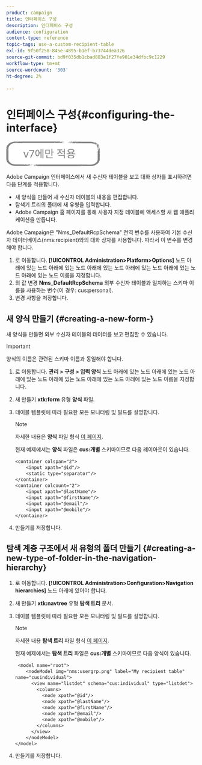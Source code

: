 ```yaml
---
product: campaign
title: 인터페이스 구성
description: 인터페이스 구성
audience: configuration
content-type: reference
topic-tags: use-a-custom-recipient-table
exl-id: 9f50f258-845e-4895-b1ef-b73744dea326
source-git-commit: bd9f035db1cbad883e1f27fe901e34dfbc9c1229
workflow-type: tm+mt
source-wordcount: '303'
ht-degree: 2%

---
```


# 인터페이스 구성{#configuring-the-interface}

![](../../assets/v7-only.svg)

Adobe Campaign 인터페이스에서 새 수신자 테이블을 보고 대화 상자를 표시하려면 다음 단계를 적용합니다.

* 새 양식을 만들어 새 수신자 테이블의 내용을 편집합니다.
* 탐색기 트리의 폴더에 새 유형을 입력합니다.
* Adobe Campaign 홈 페이지를 통해 사용자 지정 테이블에 액세스할 새 웹 애플리케이션을 만듭니다.

Adobe Campaign은 &quot;Nms_DefaultRcpSchema&quot; 전역 변수를 사용하여 기본 수신자 데이터베이스(nms:recipient)와의 대화 상자를 사용합니다. 따라서 이 변수를 변경해야 합니다.

1. 로 이동합니다. **[!UICONTROL Administration>Platform>Options]** 노드 아래에 있는 노드 아래에 있는 노드 아래에 있는 노드 아래에 있는 노드 아래에 있는 노드 아래에 있는 노드 이름을 지정합니다.
1. 의 값 변경 **Nms_DefaultRcpSchema** 외부 수신자 테이블과 일치하는 스키마 이름을 사용하는 변수(이 경우: cus:personal).
1. 변경 사항을 저장합니다.

## 새 양식 만들기 {#creating-a-new-form-}

새 양식을 만들면 외부 수신자 테이블의 데이터를 보고 편집할 수 있습니다.

>[!IMPORTANT]
>
>양식의 이름은 관련된 스키마 이름과 동일해야 합니다.

1. 로 이동합니다. **관리 > 구성 > 입력 양식** 노드 아래에 있는 노드 아래에 있는 노드 아래에 있는 노드 아래에 있는 노드 아래에 있는 노드 아래에 있는 노드 이름을 지정합니다.
1. 새 만들기 **xtk:form** 유형 **양식** 파일.
1. 테이블 템플릿에 따라 필요한 모든 모니터링 및 필드를 설명합니다.

   >[!NOTE]
   >
   >자세한 내용은 **양식** 파일 형식 [이 페이지](../../configuration/using/identifying-a-form.md).

   현재 예제에서는 **양식** 파일은 **cus:개별** 스키마이므로 다음 레이아웃이 있습니다.

   ```
   <container colspan="2">
       <input xpath="@id"/>
       <static type="separator"/>
   </container>
   <container colcount="2">
       <input xpath="@lastName"/>
       <input xpath="@firstName"/>
       <input xpath="@email"/>
       <input xpath="@mobile"/>
   </container> 
   ```

1. 만들기를 저장합니다.

## 탐색 계층 구조에서 새 유형의 폴더 만들기 {#creating-a-new-type-of-folder-in-the-navigation-hierarchy}

1. 로 이동합니다. **[!UICONTROL Administration>Configuration>Navigation hierarchies]** 노드 아래에 있어야 합니다.
1. 새 만들기 **xtk:navtree** 유형 **탐색 트리** 문서.
1. 테이블 템플릿에 따라 필요한 모든 모니터링 및 필드를 설명합니다.

   >[!NOTE]
   >
   >자세한 내용 **탐색 트리** 파일 형식 [이 페이지](../../platform/using/adobe-campaign-explorer.md#about-navigation-hierarchy).

   현재 예제에서는 **탐색 트리** 파일은 **cus:개별** 스키마이므로 다음 양식이 있습니다.

   ```
    <model name="root">
       <nodeModel img="nms:usergrp.png" label="My recipient table" name="cusindividual">
         <view name="listdet" schema="cus:individual" type="listdet">
           <columns>
             <node xpath="@id"/>
             <node xpath="@lastName"/>
             <node xpath="@firstName"/>
             <node xpath="@email"/>
             <node xpath="@mobile"/>
           </columns>
         </view>
       </nodeModel>
   </model>
   ```

1. 만들기를 저장합니다.
